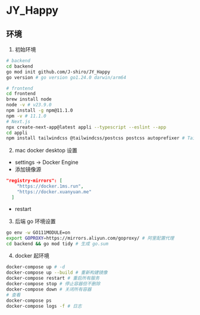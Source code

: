 # JY_Happy

## 环境
1. 初始环境
```bash
# backend
cd backend
go mod init github.com/J-shiro/JY_Happy
go version # go version go1.24.0 darwin/arm64

# frontend
cd frontend
brew install node
node -v # v23.9.0
npm install -g npm@11.1.0
npm -v # 11.1.0
# Next.js
npx create-next-app@latest appli --typescript --eslint --app
cd appli
npm install tailwindcss @tailwindcss/postcss postcss autoprefixer # Tailwind CSS
```

2. mac docker desktop 设置
- settings -> Docker Engine
- 添加镜像源
```json
"registry-mirrors": [
    "https://docker.1ms.run",
    "https://docker.xuanyuan.me"
  ]
```
- restart

3. 后端 go 环境设置
```bash
go env -w GO111MODULE=on
export GOPROXY=https://mirrors.aliyun.com/goproxy/ # 阿里配置代理
cd backend && go mod tidy # 生成 go.sum
```

4. docker 起环境
```bash
docker-compose up # -d
docker-compose up --build # 重新构建镜像
docker-compose restart # 重启所有服务
docker-compose stop # 停止容器但不删除
docker-compose down # 关闭所有容器
# 查看
docker-compose ps
docker-compose logs -f # 日志
```